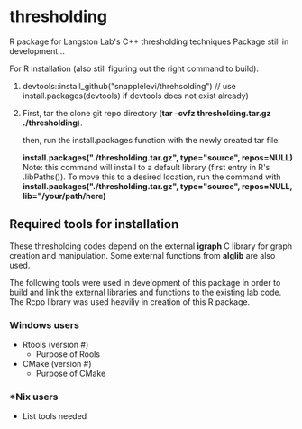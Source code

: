 # thresholding
R package for Langston Lab's C++ thresholding techniques
Package still in development... 

For R installation (also still figuring out the right command to build):
1. devtools::install_github("snapplelevi/threhsolding")  // use install.packages(devtools) if devtools does not exist already)
2. First, tar the clone git repo directory (**tar -cvfz thresholding.tar.gz ./thresholding**).

   then, run the install.packages function with the newly created tar file:
   
   **install.packages("./thresholding.tar.gz", type="source", repos=NULL)**  
   Note: this command will install to a default library (first entry in R's .libPaths()).
   To move this to a desired location, run the command with
   **install.packages("./thresholding.tar.gz", type="source", repos=NULL, lib="/your/path/here)**
## Required tools for installation
These thresholding codes depend on the external **igraph** C library for graph creation and manipulation. 
Some external functions from **alglib** are also used. 

The following tools were used in development of this package in order to build and link the external 
libraries and functions to the existing lab code. The Rcpp library was used heaviliy in creation of this
R package.

### Windows users
- Rtools (version #)
    - Purpose of Rools
- CMake (version #)
    - Purpose of CMake

### *Nix users
- List tools needed
